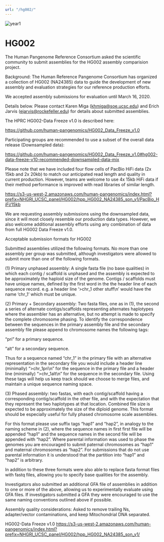 ```yaml
---
url: "/hg002/"
---
```

![year1](/img/hg002.jpg)

# HG002

The Human Pangenome Reference Consortium asked the scientific community to submit assemblies for the HG002 assembly comparision project.

Background: The Human Reference Pangenome Consortium has organized a collection of HG002 (NA24385) data to guide the development of new assembly and evaluation strategies for our reference production efforts.

We accepted assembly submissions for evaluation until March 16, 2020.

Details below.  Please contact Karen Miga (khmiga@soe.ucsc.edu) and Erich Jarvis (ejarvis@rockefeller.edu) for details about submitted assemblies.

The HPRC HG002-Data Freeze v1.0 is described here: 

https://github.com/human-pangenomics/HG002_Data_Freeze_v1.0

Participating groups are recommended to use a subset of the overall data release (Downsampled data):

https://github.com/human-pangenomics/HG002_Data_Freeze_v1.0#hg002-data-freeze-v10-recommended-downsampled-data-mix

Please note that we have included four flow cells of PacBio HiFi data (2x 15kb and 2x 20kb) to match our anticipated read length and quality in current production. However, teams are welcome to use 4x 15kb HiFi data if their method performance is improved with read libraries of similar length.

https://s3-us-west-2.amazonaws.com/human-pangenomics/index.html?prefix=NHGRI_UCSC_panel/HG002/hpp_HG002_NA24385_son_v1/PacBio_HiFi/15kb

We are requesting assembly submissions using the downsampled data, since it will most closely resemble our production data types. However, we also welcome additional assembly efforts using any combination of data from full HG002 Data Freeze v1.0.

Acceptable submission formats for HG002

Submitted assemblies utilized the following formats. No more than one assembly per group was submitted, although investigators were allowed to submit more than one of the following formats.

(1) Primary unphased assembly: A single fasta file (no base qualities) in which each contig / scaffold is unphased and the assembly is expected to be approximately the haploid size of the genome. Contigs / scaffolds must have unique names, defined by the first word in the the header line of each sequence record. e.g. a header line ‘>chr_1 other stuff\n’ would have the name ‘chr_1’ which must be unique.

(2) Primary + Secondary assembly: Two fasta files, one as in (1), the second a series of alternate contigs/scaffolds representing alternates haplotypes where the assembler has an alternative, but no attempt is made to specify the complete chromosome phasing. To identify the correspondence between the sequences in the primary assembly file and the secondary assembly file please append to chromosome names the following tags:

“pri” for a primary sequence.

“alt” for a secondary sequence.

Thus for a sequence named “chr_1” in the primary file with an alternative representation in the secondary file you would include a header line (minimally) “>chr_1pri\n” for the sequence in the primary file and a header line (minimally) “>chr_1alt\n” for the sequence in the secondary file. Using these tags will help us keep track should we choose to merge files, and maintain a unique sequence naming space. 

(3) Phased assembly: two fastas, with each contig/scaffold having a corresponding contig/scaffold in the other file, and with the expectation that they represent the two haplotypes at that location. Combined file size is expected to be approximately the size of the diploid genome. This format should be especially useful for fully phased chromosome scale assemblies.

For this format please use suffix tags “hap1” and “hap2”, in analogy to the naming scheme in (2), where the sequence names in first first file will be appended “hap1” and the sequence names in the second file will be appended with “hap2”. Where parental information was used to phase the genomes you are encouraged to submit paternal chromosomes as “hap1” and maternal chromosomes as “hap2”. For submissions that do not use parental information it is understood that the partition into “hap1” and “hap2” is arbitrary.

In addition to these three formats were also able to replace fasta format files with fastq files, allowing you to specify base qualities for the assembly.

Investigators also submitted an additional GFA file of assemblies in addition to one or more of the above, allowing us to experimentally evaluate using GFA files. If investigators submitted a GFA they were encouraged to use the same naming conventions outlined above if possible.

Assembly quality considerations: Asked to remove trailing Ns, adapter/vector contaminations, and keep Mitochondrial DNA separated.

HG002-Data Freeze v1.0 https://s3-us-west-2.amazonaws.com/human-pangenomics/index.html?prefix=NHGRI_UCSC_panel/HG002/hpp_HG002_NA24385_son_v1/